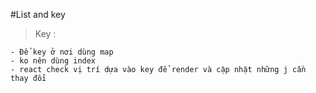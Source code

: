 #List and key

> Key :

    - Để key ở nơi dùng map
    - ko nên dùng index
    - react check vị trí dựa vào key để render và cập nhật những j cần thay đổi
